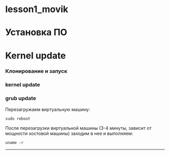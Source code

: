 # lesson1_movik

# **Установка ПО**


# **Kernel update**

### **Клонирование и запуск**



### **kernel update**




### **grub update**


Перезагружаем виртуальную машину:
```
sudo reboot
```

После перезагрузки виртуальной машины (3-4 минуты, зависит от мощности хостовой машины) заходим в нее и выполняем:

```
uname -r
```

---
